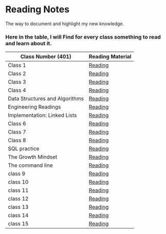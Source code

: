 # Reading Notes

The way to document and highlight my new knowledge.

### Here in the table, I will Find for every class something to read and learn about it.

| Class Number (401) | Reading Material |
| ------------ | ---------------- | 
|  Class 1   | [Reading](class1.md) | 
|  Class 2   | [Reading](class2.md) |
|  Class 3   | [Reading](class3.md) | 
|  Class 4   | [Reading](class4.md) |  
|  Data Structures and Algorithms  | [Reading](Data%20Structures%20and%20Algorithms.md) | 
|  Engineering Readings  | [Reading](Engineering%20Readings.md) | 
|  Implementation: Linked Lists   | [Reading](Implementation%3A%20Linked%20Lists.md) | 
|  Class 6   | [Reading](class6.md) |
|  Class 7   | [Reading](class7.md) |
|  Class 8   | [Reading](class8.md) |
|  SQL practice   | [Reading](SQLPractice.md) |
|  The Growth Mindset   | [Reading](The%20Growth%20Mindset.md) |
|  The command line   | [Reading](The_Command_Line.md) |
|  class 9   | [Reading](class9.md) |
|  class 10   | [Reading](class10.md) |
|  class 11   | [Reading](class11.md) |
|  class 12   | [Reading](class12.md) |
|  class 13   | [Reading](class13.md) |
|  class 14   | [Reading](class14.md) |
|  class 15   | [Reading](class15.md) |
